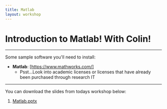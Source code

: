 ```yaml
---
title: Matlab
layout: workshop
---
```


# Introduction to Matlab! With Colin!

--------


Some sample software you'll need to install:

- **Matlab**: [https://www.mathworks.com/]
  - Psst...Look into academic licenses or licenses that have already been purchased through research IT

---------

You can download the slides from todays workshop below:

1. [Matlab.pptx](presentations/Matlab.pptx)
